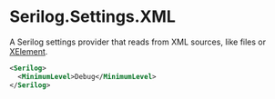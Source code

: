 # Serilog.Settings.XML 

A Serilog settings provider that reads from XML sources, like files or [XElement](https://docs.microsoft.com/de-de/dotnet/api/system.xml.linq.xelement).

```XML
<Serilog>
  <MinimumLevel>Debug</MinimumLevel>
</Serilog>
```





